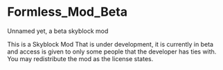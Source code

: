 # Formless_Mod_Beta
Unnamed yet, a beta skyblock mod





This is a Skyblock Mod That is under development, it is currently in beta and access is given to only some people that the developer has ties with.
You may redistribute the mod as the license states.
